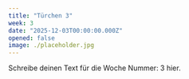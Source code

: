 ```yaml
---
title: "Türchen 3"
week: 3
date: "2025-12-03T00:00:00.000Z"
opened: false
image: ./placeholder.jpg
---
```


Schreibe deinen Text für die Woche Nummer: 3 hier.
